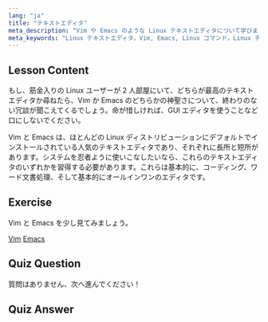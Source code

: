 ```yaml
---
lang: "ja"
title: "テキストエディタ"
meta_description: "Vim や Emacs のような Linux テキストエディタについて学びましょう。それらの用途とシステムナビゲーションにおける重要性を発見してください。Linux テキストエディタの旅を始めましょう！"
meta_keywords: "Linux テキストエディタ，Vim, Emacs, Linux コマンド，Linux チュートリアル，初心者 Linux, Linux ガイド"
---
```


## Lesson Content

もし、筋金入りの Linux ユーザーが 2 人部屋にいて、どちらが最高のテキストエディタか尋ねたら、Vim か Emacs のどちらかの神聖さについて、終わりのない冗談が聞こえてくるでしょう。命が惜しければ、GUI エディタを使うことなど口にしないでください。

Vim と Emacs は、ほとんどの Linux ディストリビューションにデフォルトでインストールされている人気のテキストエディタであり、それぞれに長所と短所があります。システムを忍者ように使いこなしたいなら、これらのテキストエディタのいずれかを習得する必要があります。これらは基本的に、コーディング、ワード文書処理、そして基本的にオールインワンのエディタです。

## Exercise

Vim と Emacs を少し見てみましょう。

[Vim](http://www.vim.org/)
[Emacs](https://www.gnu.org/software/emacs/)

## Quiz Question

質問はありません、次へ進んでください！

## Quiz Answer
